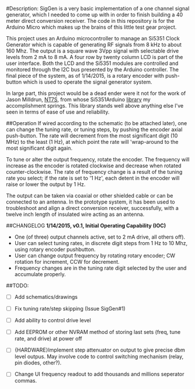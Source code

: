 #Description:
SigGen is a very basic implementation of a one channel signal generator, which I needed 
to come up with in order to finish building a 40 meter direct conversion receiver. The code in this repository is for the 
Arduino Micro which makes up the brains of this little test gear project.

This project uses an Arduino microcontroller to manage an Si5351 Clock Generator which is capable of generating RF signals 
from 8 kHz to about 160 Mhz. The output is a square wave 3Vpp signal with selectable drive levels from 2 mA to 8 mA. A 
four row by twenty column LCD is part of the user interface. Both the LCD and the Si5351 modules are controlled and 
monitored through the I2C bus presented by the Arduino controller. The final piece of the system, as of 1/14/2015, is a rotary encoder with push-button which is used to operate the signal generator system.

In large part, this project would be a dead ender were it not for the work of Jason Milldrun, [NT7S](http://nt7s.com/), from whose Si5351Arduino [library](https://github.com/etherkit/Si5351Arduino) my accomplishment springs. This library stands well above anything else I've seen in terms of ease of use and reliability. 

##Operation
If wired according to the schematic (to be attached later), one can change the tuning rate, or tuning steps, by pushing the encoder axial push-button. The rate will decrement from the most significant digit (10 MHz) to the least (1 Hz), at which point the rate will 'wrap-around to the most significant digit again.

To tune or alter the output frequency, rotate the encoder. The frequency will increase as the encoder is rotated clockwise and decrease when rotated counter-clockwise. The rate of frequency change is a result of the tuning rate you select; if the rate is set to '1 Hz', each detent in the encoder will raise or lower the output by 1 Hz.

The output can be taken via coaxial or other shielded cable or can be connected to an antenna. In the prototype system, it has been used to troubleshoot and align a direct conversion receiver, successfully, with a twelve inch length of insulated wire acting as an antenna.

##CHANGELOG
**1/14/2015, v0.1, Initial Operating Capability (IOC)**
* One (of three) output channels active, set to 2 mA drive, all others off).
* User can select tuning rates, in discrete digit steps from 1 Hz to 10 Mhz, using rotary encoder pushbutton.
* User can change output frequency by rotating rotary encoder; CW rotation for increment, CCW for decrement.
* Frequency changes are in the tuning rate digit selected by the user and accumulate properly.

##TODO:
- [ ] Add schematics/drawings
- [ ] Fix tuning rate/step skipping (Issue SigGen#1) 
- [ ] Add ability to control drive level
- [ ] Add EEPROM or other NVRAM method of storing last sets (freq, tune rate, and drive) at power off
- [ ] {HARDWARE}Implement step attenuator on output to give precise dbm level outpus. May involve code to control switching mechanism (relay, pin diodes, other?).
- [ ] Change UI frequency readout to add thousands and millions seperator commas.


